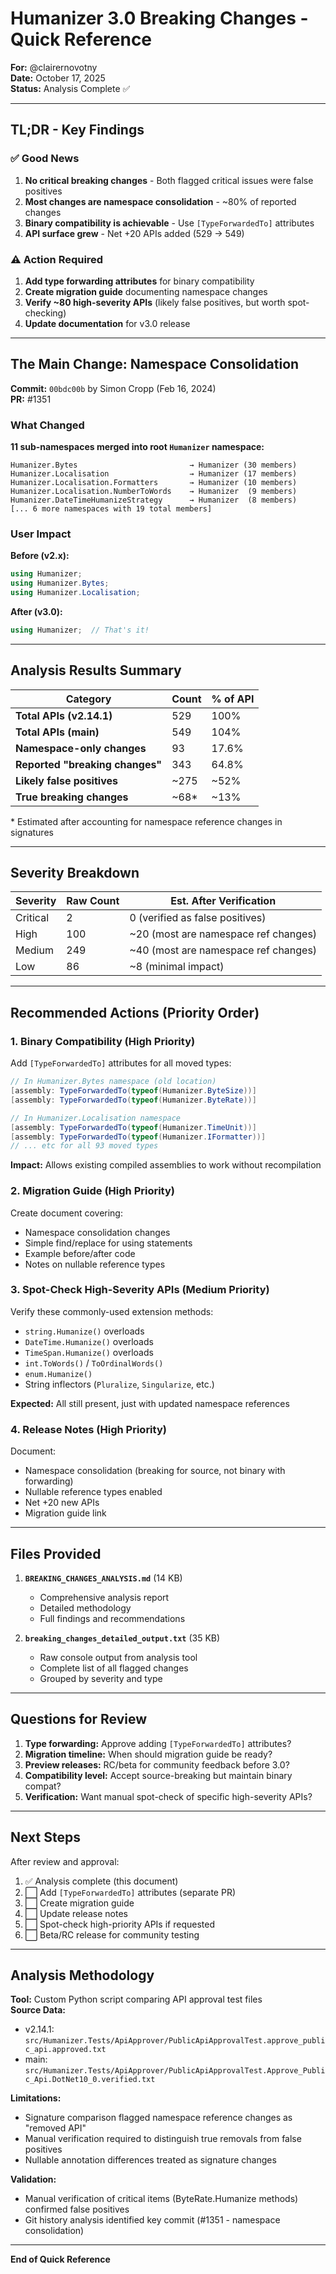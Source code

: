 # Humanizer 3.0 Breaking Changes - Quick Reference

**For:** @clairernovotny  
**Date:** October 17, 2025  
**Status:** Analysis Complete ✅

---

## TL;DR - Key Findings

### ✅ Good News

1. **No critical breaking changes** - Both flagged critical issues were false positives
2. **Most changes are namespace consolidation** - ~80% of reported changes
3. **Binary compatibility is achievable** - Use `[TypeForwardedTo]` attributes
4. **API surface grew** - Net +20 APIs added (529 → 549)

### ⚠️ Action Required

1. **Add type forwarding attributes** for binary compatibility
2. **Create migration guide** documenting namespace changes
3. **Verify ~80 high-severity APIs** (likely false positives, but worth spot-checking)
4. **Update documentation** for v3.0 release

---

## The Main Change: Namespace Consolidation

**Commit:** `00bdc00b` by Simon Cropp (Feb 16, 2024)  
**PR:** #1351

### What Changed

**11 sub-namespaces merged into root `Humanizer` namespace:**

```
Humanizer.Bytes                         → Humanizer (30 members)
Humanizer.Localisation                  → Humanizer (17 members)
Humanizer.Localisation.Formatters       → Humanizer (10 members)
Humanizer.Localisation.NumberToWords    → Humanizer  (9 members)
Humanizer.DateTimeHumanizeStrategy      → Humanizer  (8 members)
[... 6 more namespaces with 19 total members]
```

### User Impact

**Before (v2.x):**
```csharp
using Humanizer;
using Humanizer.Bytes;
using Humanizer.Localisation;
```

**After (v3.0):**
```csharp
using Humanizer;  // That's it!
```

---

## Analysis Results Summary

| Category | Count | % of API |
|----------|-------|----------|
| **Total APIs (v2.14.1)** | 529 | 100% |
| **Total APIs (main)** | 549 | 104% |
| **Namespace-only changes** | 93 | 17.6% |
| **Reported "breaking changes"** | 343 | 64.8% |
| **Likely false positives** | ~275 | ~52% |
| **True breaking changes** | ~68* | ~13% |

\* Estimated after accounting for namespace reference changes in signatures

---

## Severity Breakdown

| Severity | Raw Count | Est. After Verification |
|----------|-----------|------------------------|
| Critical | 2 | 0 (verified as false positives) |
| High | 100 | ~20 (most are namespace ref changes) |
| Medium | 249 | ~40 (most are namespace ref changes) |
| Low | 86 | ~8 (minimal impact) |

---

## Recommended Actions (Priority Order)

### 1. Binary Compatibility (High Priority)

Add `[TypeForwardedTo]` attributes for all moved types:

```csharp
// In Humanizer.Bytes namespace (old location)
[assembly: TypeForwardedTo(typeof(Humanizer.ByteSize))]
[assembly: TypeForwardedTo(typeof(Humanizer.ByteRate))]

// In Humanizer.Localisation namespace
[assembly: TypeForwardedTo(typeof(Humanizer.TimeUnit))]
[assembly: TypeForwardedTo(typeof(Humanizer.IFormatter))]
// ... etc for all 93 moved types
```

**Impact:** Allows existing compiled assemblies to work without recompilation

### 2. Migration Guide (High Priority)

Create document covering:
- Namespace consolidation changes
- Simple find/replace for using statements
- Example before/after code
- Notes on nullable reference types

### 3. Spot-Check High-Severity APIs (Medium Priority)

Verify these commonly-used extension methods:
- `string.Humanize()` overloads
- `DateTime.Humanize()` overloads  
- `TimeSpan.Humanize()` overloads
- `int.ToWords()` / `ToOrdinalWords()`
- `enum.Humanize()`
- String inflectors (`Pluralize`, `Singularize`, etc.)

**Expected:** All still present, just with updated namespace references

### 4. Release Notes (High Priority)

Document:
- Namespace consolidation (breaking for source, not binary with forwarding)
- Nullable reference types enabled
- Net +20 new APIs
- Migration guide link

---

## Files Provided

1. **`BREAKING_CHANGES_ANALYSIS.md`** (14 KB)
   - Comprehensive analysis report
   - Detailed methodology
   - Full findings and recommendations

2. **`breaking_changes_detailed_output.txt`** (35 KB)
   - Raw console output from analysis tool
   - Complete list of all flagged changes
   - Grouped by severity and type

---

## Questions for Review

1. **Type forwarding:** Approve adding `[TypeForwardedTo]` attributes?
2. **Migration timeline:** When should migration guide be ready?
3. **Preview releases:** RC/beta for community feedback before 3.0?
4. **Compatibility level:** Accept source-breaking but maintain binary compat?
5. **Verification:** Want manual spot-check of specific high-severity APIs?

---

## Next Steps

After review and approval:

1. ✅ Analysis complete (this document)
2. ⬜ Add `[TypeForwardedTo]` attributes (separate PR)
3. ⬜ Create migration guide
4. ⬜ Update release notes
5. ⬜ Spot-check high-priority APIs if requested
6. ⬜ Beta/RC release for community testing

---

## Analysis Methodology

**Tool:** Custom Python script comparing API approval test files  
**Source Data:**
- v2.14.1: `src/Humanizer.Tests/ApiApprover/PublicApiApprovalTest.approve_public_api.approved.txt`
- main: `src/Humanizer.Tests/ApiApprover/PublicApiApprovalTest.Approve_Public_Api.DotNet10_0.verified.txt`

**Limitations:**
- Signature comparison flagged namespace reference changes as "removed API"
- Manual verification required to distinguish true removals from false positives
- Nullable annotation differences treated as signature changes

**Validation:**
- Manual verification of critical items (ByteRate.Humanize methods) confirmed false positives
- Git history analysis identified key commit (#1351 - namespace consolidation)

---

**End of Quick Reference**
